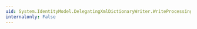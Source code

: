 ```yaml
---
uid: System.IdentityModel.DelegatingXmlDictionaryWriter.WriteProcessingInstruction(System.String,System.String)
internalonly: False
---
```

